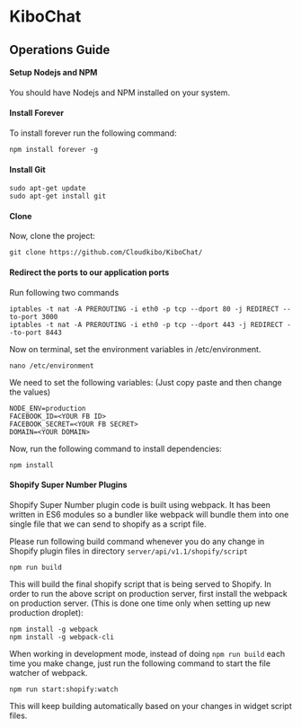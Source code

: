 # KiboChat

## Operations Guide

#### Setup Nodejs and NPM

You should have Nodejs and NPM installed on your system.

#### Install Forever

To install forever run the following command:

    npm install forever -g

#### Install Git

    sudo apt-get update
    sudo apt-get install git

#### Clone

Now, clone the project:

    git clone https://github.com/Cloudkibo/KiboChat/

#### Redirect the ports to our application ports
Run following two commands

    iptables -t nat -A PREROUTING -i eth0 -p tcp --dport 80 -j REDIRECT --to-port 3000
    iptables -t nat -A PREROUTING -i eth0 -p tcp --dport 443 -j REDIRECT --to-port 8443

Now on terminal, set the environment variables in /etc/environment.

    nano /etc/environment

We need to set the following variables: (Just copy paste and then change the values)

    NODE_ENV=production
    FACEBOOK_ID=<YOUR FB ID>
    FACEBOOK_SECRET=<YOUR FB SECRET>
    DOMAIN=<YOUR DOMAIN>

Now, run the following command to install dependencies:

    npm install

#### Shopify Super Number Plugins

Shopify Super Number plugin code is built using webpack. It has been written in ES6 modules so a bundler like webpack will bundle them into one single file that we can send to shopify as a script file.

Please run following build command whenever you do any change in Shopify plugin files in directory `server/api/v1.1/shopify/script`

    npm run build

This will build the final shopify script that is being served to Shopify. In order to run the above script on production server, first install the webpack on production server. (This is done one time only when setting up new production droplet):

    npm install -g webpack
    npm install -g webpack-cli

When working in development mode, instead of doing `npm run build` each time you make change, just run the following command to start the file watcher of webpack.

    npm run start:shopify:watch

This will keep building automatically based on your changes in widget script files.